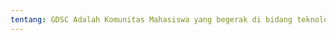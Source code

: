 ```yaml
---
tentang: GDSC Adalah Komunitas Mahasiswa yang begerak di bidang teknologi yang berada di bawah naungan Google Developers.
---
```

